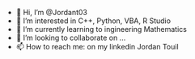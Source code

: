 - 👋 Hi, I’m @Jordant03
- 👀 I’m interested in C++, Python, VBA, R Studio
- 🌱 I’m currently learning to ingineering Mathematics
- 💞️ I’m looking to collaborate on ...
- 📫 How to reach me: on my linkedin Jordan Touil

<!---
Jordant03/Jordant03 is a ✨ special ✨ repository because its `README.md` (this file) appears on your GitHub profile.
You can click the Preview link to take a look at your changes.
--->
